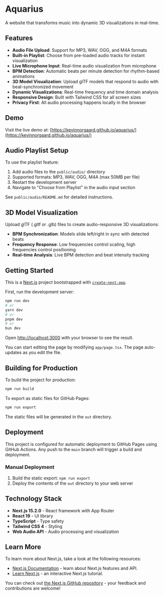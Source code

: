 # Aquarius

A website that transforms music into dynamic 3D visualizations in real-time.

## Features

- **Audio File Upload**: Support for MP3, WAV, OGG, and M4A formats
- **Built-in Playlist**: Choose from pre-loaded audio tracks for instant visualization
- **Live Microphone Input**: Real-time audio visualization from microphone
- **BPM Detection**: Automatic beats per minute detection for rhythm-based animations
- **3D Model Visualization**: Upload glTF models that respond to audio with beat-synchronized movement
- **Dynamic Visualizations**: Real-time frequency and time domain analysis
- **Responsive Design**: Built with Tailwind CSS for all screen sizes
- **Privacy First**: All audio processing happens locally in the browser

## Demo

Visit the live demo at: [https://kevinnorgaard.github.io/aquarius/](https://kevinnorgaard.github.io/aquarius/)

## Audio Playlist Setup

To use the playlist feature:

1. Add audio files to the `public/audio/` directory
2. Supported formats: MP3, WAV, OGG, M4A (max 50MB per file)
3. Restart the development server
4. Navigate to "Choose from Playlist" in the audio input section

See `public/audio/README.md` for detailed instructions.

## 3D Model Visualization

Upload glTF (.gltf or .glb) files to create audio-responsive 3D visualizations:

- **BPM Synchronization**: Models slide left/right in sync with detected beats
- **Frequency Response**: Low frequencies control scaling, high frequencies control positioning
- **Real-time Analysis**: Live BPM detection and beat intensity tracking

## Getting Started

This is a [Next.js](https://nextjs.org) project bootstrapped with [`create-next-app`](https://nextjs.org/docs/app/api-reference/cli/create-next-app).

First, run the development server:

```bash
npm run dev
# or
yarn dev
# or
pnpm dev
# or
bun dev
```

Open [http://localhost:3000](http://localhost:3000) with your browser to see the result.

You can start editing the page by modifying `app/page.tsx`. The page auto-updates as you edit the file.

## Building for Production

To build the project for production:

```bash
npm run build
```

To export as static files for GitHub Pages:

```bash
npm run export
```

The static files will be generated in the `out` directory.

## Deployment

This project is configured for automatic deployment to GitHub Pages using GitHub Actions. Any push to the `main` branch will trigger a build and deployment.

### Manual Deployment

1. Build the static export: `npm run export`
2. Deploy the contents of the `out` directory to your web server

## Technology Stack

- **Next.js 15.2.0** - React framework with App Router
- **React 19** - UI library
- **TypeScript** - Type safety
- **Tailwind CSS 4** - Styling
- **Web Audio API** - Audio processing and visualization

## Learn More

To learn more about Next.js, take a look at the following resources:

- [Next.js Documentation](https://nextjs.org/docs) - learn about Next.js features and API.
- [Learn Next.js](https://nextjs.org/learn) - an interactive Next.js tutorial.

You can check out [the Next.js GitHub repository](https://github.com/vercel/next.js) - your feedback and contributions are welcome!
